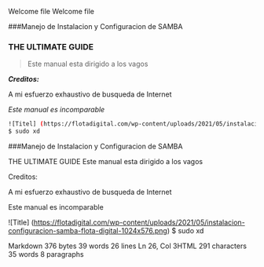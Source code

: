 Welcome file
Welcome file

###Manejo de Instalacion y Configuracion de SAMBA

  

### THE ULTIMATE GUIDE

  

> Este manual esta dirigido a los vagos

  

***Creditos:***

A mi esfuerzo exhaustivo de busqueda de Internet

*Este manual es incomparable*

  

```bash
![Titel] (https://flotadigital.com/wp-content/uploads/2021/05/instalacion-configuracion-samba-flota-digital-1024x576.png)
$ sudo xd

```
###Manejo de Instalacion y Configuracion de SAMBA

THE ULTIMATE GUIDE
Este manual esta dirigido a los vagos

Creditos:

A mi esfuerzo exhaustivo de busqueda de Internet

Este manual es incomparable

![Title] (https://flotadigital.com/wp-content/uploads/2021/05/instalacion-configuracion-samba-flota-digital-1024x576.png)
$ sudo xd

Markdown 376 bytes 39 words 26 lines Ln 26, Col 3HTML 291 characters 35 words 8 paragraphs